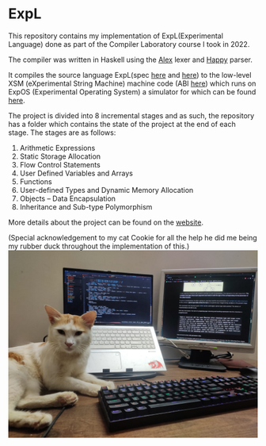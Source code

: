 # ExpL

This repository contains my implementation of ExpL(Experimental Language) done as part of the Compiler Laboratory course I took in 2022.

The compiler was written in Haskell using the [Alex](https://www.haskell.org/alex/) lexer and [Happy](https://www.haskell.org/happy/) parser.

It compiles the source language ExpL(spec [here](https://silcnitc.github.io/expl.html) and [here](https://silcnitc.github.io/oexpl-specification.html)) to the low-level XSM (eXperimental String Machine) machine code (ABI [here](https://silcnitc.github.io/abi.html)) which runs on ExpOS (Experimental Operating System) a simulator for which can be found [here](https://silcnitc.github.io/install.html#navxsm).

The project is divided into 8 incremental stages and as such, the repository has a folder which contains the state of the project at the end of each stage. The stages are as follows:

1. Arithmetic Expressions
2. Static Storage Allocation
3. Flow Control Statements
4. User Defined Variables and Arrays
5. Functions
6. User-defined Types and Dynamic Memory Allocation
7. Objects – Data Encapsulation
8. Inheritance and Sub-type Polymorphism

More details about the project can be found on the [website](https://silcnitc.github.io/).

(Special acknowledgement to my cat Cookie for all the help he did me being my rubber duck throughout the implementation of this.)
![image](res/banner.jpeg)
